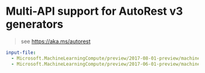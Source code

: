 # Multi-API support for AutoRest v3 generators

> see https://aka.ms/autorest

``` yaml $(enable-multi-api)
input-file:
  - Microsoft.MachineLearningCompute/preview/2017-08-01-preview/machineLearningCompute.json
  - Microsoft.MachineLearningCompute/preview/2017-06-01-preview/machineLearningCompute.json
```
